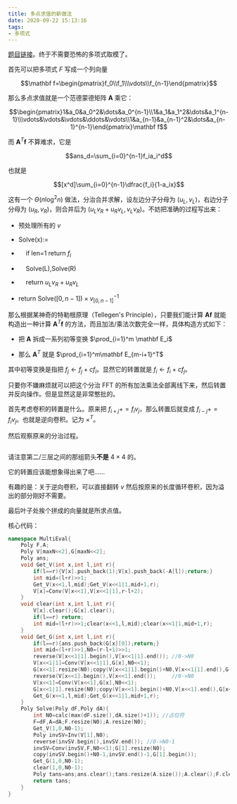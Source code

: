 ```yaml
---
title: 多点求值的新做法
date: 2020-09-22 15:13:16
tags:
- 多项式
---
```


[题目链接](https://www.luogu.com.cn/problem/P5050)。终于不需要恐怖的多项式取模了。

<!--more-->

首先可以把多项式 $F$ 写成一个列向量

$$\mathbf f=\begin{pmatrix}f_0\\f_1\\\vdots\\f_{n-1}\end{pmatrix}$$

那么多点求值就是一个范德蒙德矩阵 $\mathbf A$ 乘它：

$$\begin{pmatrix}1&a_0&a_0^2&\dots&a_0^{n-1}\\1&a_1&a_1^2&\dots&a_1^{n-1}\\\vdots&\vdots&\vdots&\ddots&\vdots\\1&a_{n-1}&a_{n-1}^2&\dots&a_{n-1}^{n-1}\end{pmatrix}\mathbf f$$

而 $\mathbf A^T\mathbf f$ 不算难求，它是

$$ans_d=\sum_{i=0}^{n-1}f_ia_i^d$$

也就是

$$[x^d]\sum_{i=0}^{n-1}\dfrac{f_i}{1-a_ix}$$

这有一个 $\Theta(n\log^2 n)$ 做法，分治合并求解，设左边分子分母为 $(u_L,v_L)$，右边分子分母为 $(u_R,v_R)$，则合并后为 $(u_Lv_R+u_Rv_L,v_Lv_R)$。不妨把准确的过程写出来：

- 预处理所有的 $v$

- $\text{Solve(x):=}$

- $\quad\text{if len=1 return }f_i$

- $\quad\text{Solve(L),Solve(R)}$

- $\quad\text{return }u_Lv_R+u_Rv_L$

- $\text{return }\text{Solve}([0,n-1])\times v_{[0,n-1]}^{-1}$

那么根据某神奇的特勒根原理（Tellegen's Principle），只要我们能计算 $\mathbf {Af}$ 就能构造出一种计算 $\mathbf A^T\mathbf f$ 的方法，而且加法/乘法次数完全一样，具体构造方式如下：

- 把 $\mathbf A$ 拆成一系列初等变换 $\prod_{i=1}^m \mathbf E_i$

- 那么 $\mathbf A^T$ 就是 $\prod_{i=1}^m\mathbf E_{m-i+1}^T$

其中初等变换是指把 $f_j\leftarrow f_j+cf_i$。显然它的转置就是 $f_i\leftarrow f_i+cf_j$。

只要你不嫌麻烦就可以把这个分治 FFT 的所有加法乘法全部离线下来，然后转置并反向操作。但是显然这是非常憨批的。

首先考虑卷积的转置是什么。原来把 $f_{i+j}+=f_iv_j$，那么转置后就变成 $f_{i-j}+=f_iv_j$。也就是逆向卷积。记为 $\times^T$。

然后观察原来的分治过程。

<div style="width:70%;margin:auto"><img src="https://xyix.github.io/images/polypolyeval.png" alt=""></div>

请注意第二/三层之间的那组箭头**不是** $4\times 4$ 的。

它的转置应该能想象得出来了吧……

有趣的是：关于逆向卷积，可以直接翻转 $v$ 然后按原来的长度循环卷积，因为溢出的部分刚好不需要。

最后叶子处挨个拼成的向量就是所求点值。

核心代码：

```cpp
namespace MultiEval{
	Poly F,A;
	Poly V[maxN<<2],G[maxN<<2];
	Poly ans;
	void Get_V(int x,int l,int r){
		if(l==r){V[x].push_back(1);V[x].push_back(-A[l]);return;}
		int mid=(l+r)>>1;
		Get_V(x<<1,l,mid);Get_V(x<<1|1,mid+1,r);
		V[x]=Conv(V[x<<1],V[x<<1|1],r-l+2);
	}
	void clear(int x,int l,int r){
		V[x].clear();G[x].clear();
		if(l==r) return;
		int mid=(l+r)>>1;clear(x<<1,l,mid);clear(x<<1|1,mid+1,r);
	}
	void Get_G(int x,int l,int r){
		if(l==r){ans.push_back(G[x][0]);return;}
		int mid=(l+r)>>1,N0=(r-l+1)>>1;
		reverse(V[x<<1|1].begin(),V[x<<1|1].end()); //0->N0
		V[x<<1|1]=Conv(V[x<<1|1],G[x],N0<<1);
		G[x<<1].resize(N0);copy(V[x<<1|1].begin()+N0,V[x<<1|1].end(),G[x<<1].begin()); //[0,N0-1]
		reverse(V[x<<1].begin(),V[x<<1].end()); 	//0->N0
		V[x<<1]=Conv(V[x<<1],G[x],N0<<1);
		G[x<<1|1].resize(N0);copy(V[x<<1].begin()+N0,V[x<<1].end(),G[x<<1|1].begin()); //[N0,2N0-1]
		Get_G(x<<1,l,mid);Get_G(x<<1|1,mid+1,r);
	}
	Poly Solve(Poly dF,Poly dA){
		int N0=calc(max(dF.size(),dA.size()+1)); //占位符 
		F=dF,A=dA;F.resize(N0);A.resize(N0);
		Get_V(1,0,N0-1);
		Poly invSV=Inv(V[1],N0);
		reverse(invSV.begin(),invSV.end()); //0->N0-1
		invSV=Conv(invSV,F,N0<<1);G[1].resize(N0);
		copy(invSV.begin()+N0-1,invSV.end()-1,G[1].begin());
		Get_G(1,0,N0-1);
		clear(1,0,N0-1);
		Poly tans=ans;ans.clear();tans.resize(A.size());A.clear();F.clear();
		return tans;
	}
}
```
